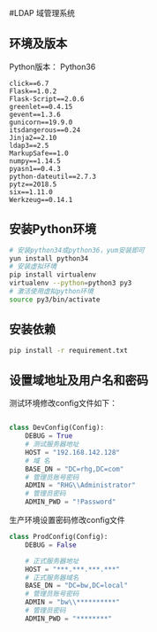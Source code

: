 #LDAP 域管理系统

## 环境及版本
Python版本： Python36
```
click==6.7
Flask==1.0.2
Flask-Script==2.0.6
greenlet==0.4.15
gevent==1.3.6
gunicorn==19.9.0
itsdangerous==0.24
Jinja2==2.10
ldap3==2.5
MarkupSafe==1.0
numpy==1.14.5
pyasn1==0.4.3
python-dateutil==2.7.3
pytz==2018.5
six==1.11.0
Werkzeug==0.14.1
```

## 安装Python环境
```bash
# 安装python34或python36，yum安装即可
yun install python34
# 安装虚拟环境
pip install virtualenv
virtualenv --python=python3 py3
# 激活使用虚拟python环境
source py3/bin/activate
```
## 安装依赖
```bash
pip install -r requirement.txt
```

## 设置域地址及用户名和密码
测试环境修改config文件如下：
```python

class DevConfig(Config):
    DEBUG = True
    # 测试服务器地址
    HOST = "192.168.142.128"
    # 域 名
    BASE_DN = "DC=rhg,DC=com"
    # 管理员账号密码
    ADMIN = "RHG\\Administrator"
    # 管理员密码
    ADMIN_PWD = "!Password"
```

生产环境设置密码修改config文件
```python
class ProdConfig(Config):
    DEBUG = False

    # 正式服务器地址
    HOST = "***.***.***.***"
    # 正式服务器域名
    BASE_DN = "DC=bw,DC=local"
    # 管理员账号密码
    ADMIN = "bw\\**********"
    # 管理员密码
    ADMIN_PWD = "********"
```